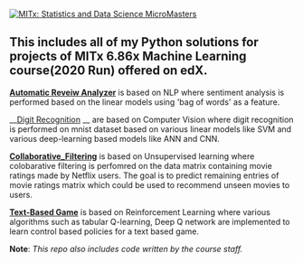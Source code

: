 [![MITx: Statistics and Data Science MicroMasters](https://img.shields.io/badge/MITx-Statistics%20and%20Data%20Science%20MicroMasters-blue)](https://www.edx.org/micromasters/mitx-statistics-and-data-science)

## This includes all of my Python solutions for projects of MITx 6.86x Machine Learning course(2020 Run) offered on edX.

[__Automatic Reveiw Analyzer__](https://github.com/Poojan-ml/MITx-6.86x-ML_Projects/tree/main/Automatic_Review_Analyzer/sentiment_analysis) is based on NLP where sentiment analysis is performed based on the linear models using 'bag of words' as a feature.

__[Digit Recognition](https://github.com/Poojan-ml/MITx-6.86x-ML_Projects/tree/main/Digit_Recognition) __ are based on Computer Vision where digit recognition is performed on mnist dataset based on various linear models like SVM and various deep-learning based models like ANN and CNN.

[__Collaborative_Filtering__](https://github.com/Poojan-ml/MITx-6.86x-ML_Projects/tree/main/Collaborative_Filtering/netflix-collaborative%20filtering) is based on Unsupervised learning where colobarative filtering is perfomred on the data matrix containing movie ratings made by Netflix users. The goal is to predict remaining entries of movie ratings matrix which could be used to recommend unseen movies to users.

[__Text-Based Game__](https://github.com/Poojan-ml/MITx-6.86x-ML_Projects/tree/main/Text_Based_Game/Reinforcement_learning) is based on Reinforcement Learning where various algorithms such as tabular Q-learning, Deep Q network are implemented to learn control based policies for a text based game. 

__Note__: _This repo also includes code written by the course staff._    
